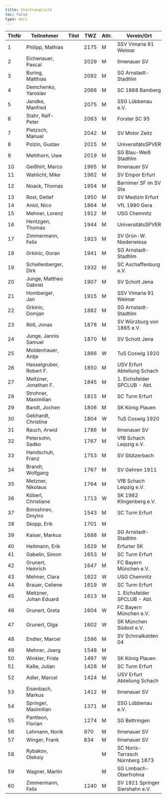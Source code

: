 ```yaml
---
title: Startrangliste
toc: false
type: docs
---
```


| TlnNr | Teilnehmer              | Titel | TWZ  | Attr. | Verein/Ort                      | Land | Geburt |
| ----- | ----------------------- | ----- | ---- | ----- | ------------------------------- | ---- | ------ |
| 1     | Philipp, Mathias        |       | 2175 | M     | SSV Vimaria 91 Weimar           | GER  | 1999   |
| 2     | Eichenauer, Pascal      |       | 2029 | M     | Ilmenauer SV                    | GER  | 1999   |
| 3     | Buring, Matthias        |       | 2092 | M     | SG Arnstadt-Stadtilm            | GER  | 1981   |
| 4     | Demchenko, Yaroslav     |       | 2066 | M     | SC 1868 Bamberg                 | UKR  | 2007   |
| 5     | Jandke, Manfred         |       | 2075 | M     | SSG Lübbenau e.V.               | GER  | 1953   |
| 6     | Stahr, Ralf-Peter       |       | 2063 | M     | Forster SC 95                   | GER  | 1958   |
| 7     | Pietzsch, Manuel        |       | 2042 | M     | SV Motor Zeitz                  | GER  | 1986   |
| 8     | Polzin, Gustav          |       | 2015 | M     | UniversitätsSPVER               | GER  | 2011   |
| 9     | Mehlhorn, Uwe           |       | 2019 | M     | SG Blau-Weiß Stadtilm           | GER  | 1961   |
| 10    | Geißhirt, Marco         |       | 1965 | M     | Ilmenauer SV                    | GER  | 1990   |
| 11    | Wahlicht, Mike          |       | 1962 | M     | SV Empor Erfurt                 | GER  | 1964   |
| 12    | Noack, Thomas           |       | 1954 | M     | Barnimer SF im SV Sta           | GER  | 1972   |
| 13    | Rost, Detlef            |       | 1950 | M     | SV Medizin Erfurt               | GER  | 1962   |
| 14    | Aniol, Nico             |       | 1864 | M     | VfL 1990 Gera                   | GER  | 2010   |
| 15    | Mehner, Lorenz          |       | 1912 | M     | USG Chemnitz                    | GER  | 2008   |
| 16    | Hentzgen, Thomas        |       | 1944 | M     | UniversitätsSPVER               | GER  | 1975   |
| 17    | Zimmermann, Felix       |       | 1923 | M     | SV Grün-W. Niederwiesa          | GER  | 1998   |
| 18    | Grkinic, Goran          |       | 1941 | M     | SG Arnstadt-Stadtilm            | CRO  | 1964   |
| 19    | Schellenberger, Dirk    |       | 1932 | M     | SC Aschaffenburg e.V.           | GER  | 1967   |
| 20    | Junge, Mattheo Gabriel  |       | 1907 | M     | SV Schott Jena                  | GER  | 2012   |
| 21    | Homberger, Jan          |       | 1915 | M     | SSV Vimaria 91 Weimar           | GER  | 1997   |
| 22    | Grkinic, Domjan         |       | 1882 | M     | SG Arnstadt-Stadtilm            | GER  | 2001   |
| 23    | Röß, Jonas              |       | 1878 | M     | SV Würzburg von 1865 e.V.       | GER  | 2000   |
| 24    | Junge, Jannis Samuel    |       | 1870 | M     | SV Schott Jena                  | GER  | 2004   |
| 25    | Moldenhauer, Antje      |       | 1866 | W     | TuS Coswig 1920                 | GER  | 1971   |
| 26    | Hasselgruber, Robert F. |       | 1850 | M     | USV Erfurt Abteilung Schach     | GER  | 1999   |
| 27    | Meitzner, Jonathan F.   |       | 1845 | M     | 1. Eichsfelder SPCLUB - Abt.    | GER  | 2014   |
| 28    | Strohner, Maximilian    |       | 1815 | M     | SC Turm Erfurt                  | GER  | 1993   |
| 29    | Bandt, Jochen           |       | 1806 | M     | SK König Plauen                 | GER  | 1961   |
| 30    | Gebhardt, Christine     |       | 1804 | W     | TuS Coswig 1920                 | GER  | 1968   |
| 31    | Rauch, Arwid            |       | 1786 | M     | Ilmenauer SV                    | GER  | 2003   |
| 32    | Petersohn, Sadko        |       | 1767 | M     | VfB Schach Leipzig e.V.         | GER  | 1990   |
| 33    | Handschuh, Franz        |       | 1753 | M     | SV Stützerbach                  | GER  | 1948   |
| 34    | Brandt, Wolfgang        |       | 1767 | M     | SV Gehren 1911                  | GER  | 1960   |
| 35    | Metzner, Nikolaus       |       | 1764 | M     | VfB Schach Leipzig e.V.         | GER  | 2002   |
| 36    | Köberl, Christiane      |       | 1713 | W     | SK 1982 Klingenberg e.V.        | GER  | 1975   |
| 37    | Boroshnev, Dmytro       |       | 1543 | M     | SC Turm Erfurt                  | GER  | 2014   |
| 38    | Skopp, Erik             |       | 1701 | M     |                                 | GER  | 1999   |
| 39    | Kaiser, Markus          |       | 1688 | M     | SG Arnstadt-Stadtilm            | GER  | 2009   |
| 40    | Heitmann, Erik          |       | 1629 | M     | Erfurter SK                     | GER  | 2012   |
| 41    | Gabelin, Simon          |       | 1653 | M     | SC Turm Erfurt                  | GER  | 2000   |
| 42    | Grunert, Heinrich       |       | 1647 | M     | FC Bayern München e.V.          | GER  | 2009   |
| 43    | Mehner, Clara           |       | 1622 | W     | USG Chemnitz                    | GER  | 2011   |
| 44    | Brauer, Celiene         |       | 1619 | W     | SC Turm Erfurt                  | GER  | 2009   |
| 45    | Meitzner, Johan Eduard  |       | 1613 | M     | 1. Eichsfelder SPCLUB - Abt.    | GER  | 2011   |
| 46    | Grunert, Greta          |       | 1604 | W     | FC Bayern München e.V.          | GER  | 2011   |
| 47    | Grunert, Olga           |       | 1602 | W     | SK München Südost e.V.          | GER  | 1975   |
| 48    | Endter, Marcel          |       | 1596 | M     | SV Schmalkalden 04              | GER  | 2000   |
| 49    | Mehner, Joerg           |       | 1548 | M     |                                 | GER  | 1973   |
| 50    | Winkler, Frida          |       | 1497 | W     | SK König Plauen                 | GER  | 2012   |
| 51    | Kaße, Julian            |       | 1428 | M     | SC Turm Erfurt                  | GER  | 2006   |
| 52    | Adler, Marcel           |       | 1424 | M     | USV Erfurt Abteilung Schach     | GER  | 1979   |
| 53    | Eisenbach, Markus       |       | 1412 | M     | Ilmenauer SV                    | GER  | 1984   |
| 54    | Springer, Maximilian    |       | 1371 | M     | SSG Lübbenau e.V.               | GER  | 2002   |
| 55    | Pantleon, Florian       |       | 1274 | M     | SG Bettringen                   | GER  | 1999   |
| 56    | Lehmann, Norik          |       | 970  | M     | Ilmenauer SV                    | GER  | 2010   |
| 57    | Winger, Frank           |       | 834  | M     | Ilmenauer SV                    | GER  | 1964   |
| 58    | Rybakov, Oleksiy        |       |      | M     | SC Noris-Tarrasch Nürnberg 1873 | GER  | 1993   |
| 59    | Wagner, Martin          |       |      | M     | SG Limbach-Oberfrohna           | GER  | 1994   |
| 60    | Zimmermann, Felix       |       | 1240 | M     | SV 1921 Springer Siershahn e.V. | ?    | 2004   |

